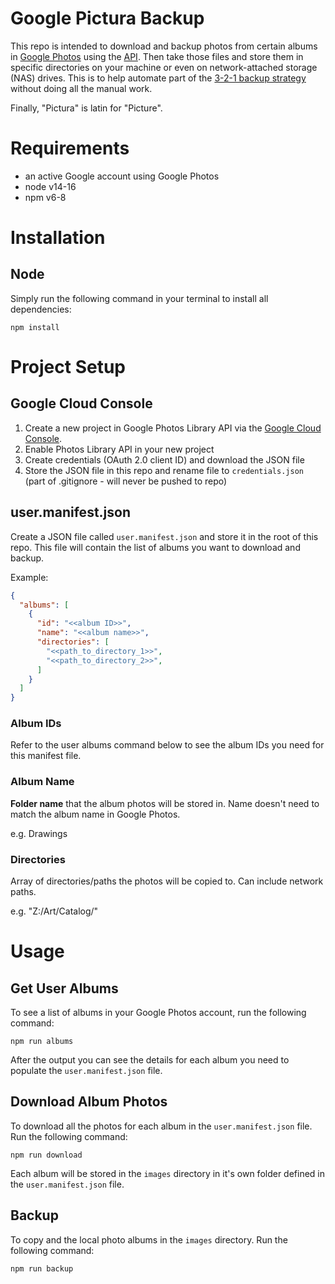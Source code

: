 # Google Pictura Backup

This repo is intended to download and backup photos from certain albums in [Google Photos](https://photos.google.com/) using the [API](https://developers.google.com/photos). Then take those files and store them in specific directories on your machine or even on network-attached storage (NAS) drives. This is to help automate part of the [3-2-1 backup strategy](https://www.backblaze.com/blog/the-3-2-1-backup-strategy/) without doing all the manual work.


Finally, "Pictura" is latin for "Picture".

# Requirements
- an active Google account using Google Photos
- node v14-16
- npm v6-8

# Installation

## Node
Simply run the following command in your terminal to install all dependencies:
```
npm install
```

# Project Setup

## Google Cloud Console
1. Create a new project in Google Photos Library API via the [Google Cloud Console](https://console.cloud.google.com/).
2. Enable Photos Library API in your new project
3. Create credentials (OAuth 2.0 client ID) and download the JSON file
4. Store the JSON file in this repo and rename file to `credentials.json` (part of .gitignore - will never be pushed to repo)

## user.manifest.json
Create a JSON file called `user.manifest.json` and store it in the root of this repo. This file will contain the list of albums you want to download and backup.

Example:
```json
{
  "albums": [
    {
      "id": "<<album ID>>",
      "name": "<<album name>>",
      "directories": [
        "<<path_to_directory_1>>",
        "<<path_to_directory_2>>",
      ]      
    }
  ]
}
```

### Album IDs
Refer to the user albums command below to see the album IDs you need for this manifest file.

### Album Name
**Folder name** that the album photos will be stored in. Name doesn't need to match the album name in Google Photos.

e.g. Drawings

### Directories
Array of directories/paths the photos will be copied to. Can include network paths.

e.g. "Z:/Art/Catalog/"

# Usage

## Get User Albums
To see a list of albums in your Google Photos account, run the following command:
```
npm run albums
```

After the output you can see the details for each album you need to populate the `user.manifest.json` file.

## Download Album Photos
To download all the photos for each album in the `user.manifest.json` file. Run the following command:
```
npm run download
```

Each album will be stored in the `images` directory in it's own folder defined in the `user.manifest.json` file.

## Backup
To copy and the local photo albums in the `images` directory. Run the following command:
```
npm run backup
```